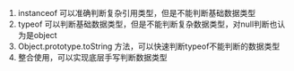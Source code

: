 1. instanceof 可以准确判断复杂引用类型，但是不能判断基础数据类型
2. typeof 可以判断基础数据类型，但是不能判断复杂数据类型，对null判断也认为是object
3. Object.prototype.toString 方法，可以快速判断typeof不能判断的数据类型
4. 整合使用，可以实现底层手写判断数据类型